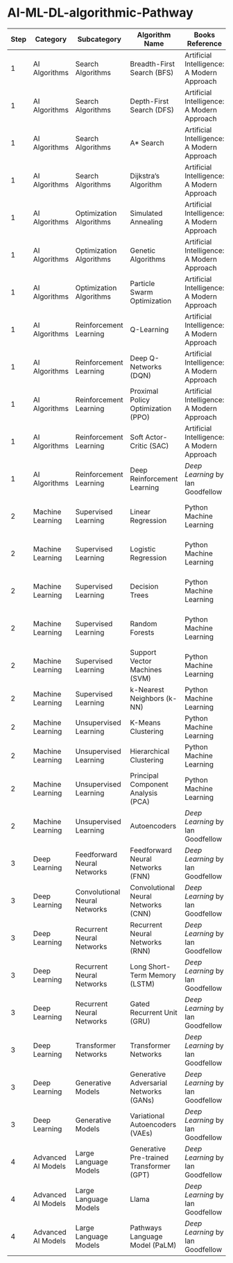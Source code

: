 # AI-ML-DL-algorithmic-Pathway



| Step | Category | Subcategory | Algorithm Name | Books Reference | Chapters |
|---|---|---|---|---|---|
| 1 | AI Algorithms | Search Algorithms | Breadth-First Search (BFS) | Artificial Intelligence: A Modern Approach | Chapter 3, Chapter 4 |
| 1 | AI Algorithms | Search Algorithms | Depth-First Search (DFS) | Artificial Intelligence: A Modern Approach | Chapter 3, Chapter 4 |
| 1 | AI Algorithms | Search Algorithms | A* Search | Artificial Intelligence: A Modern Approach | Chapter 3, Chapter 4 |
| 1 | AI Algorithms | Search Algorithms | Dijkstra’s Algorithm | Artificial Intelligence: A Modern Approach | Chapter 3, Chapter 4 |
| 1 | AI Algorithms | Optimization Algorithms | Simulated Annealing | Artificial Intelligence: A Modern Approach | Chapter 4.1, Chapter 4.2 |
| 1 | AI Algorithms | Optimization Algorithms | Genetic Algorithms | Artificial Intelligence: A Modern Approach | Chapter 4.1, Chapter 4.2 |
| 1 | AI Algorithms | Optimization Algorithms | Particle Swarm Optimization | Artificial Intelligence: A Modern Approach | Chapter 4.1, Chapter 4.2 |
| 1 | AI Algorithms | Reinforcement Learning | Q-Learning | Artificial Intelligence: A Modern Approach | Chapter 22 |
| 1 | AI Algorithms | Reinforcement Learning | Deep Q-Networks (DQN) | Artificial Intelligence: A Modern Approach | Chapter 22 |
| 1 | AI Algorithms | Reinforcement Learning | Proximal Policy Optimization (PPO) | Artificial Intelligence: A Modern Approach | Chapter 22 |
| 1 | AI Algorithms | Reinforcement Learning | Soft Actor-Critic (SAC) | Artificial Intelligence: A Modern Approach | Chapter 22 |
| 1 | AI Algorithms | Reinforcement Learning | Deep Reinforcement Learning | *Deep Learning* by Ian Goodfellow | Chapter 16 |
| 2 | Machine Learning | Supervised Learning | Linear Regression | Python Machine Learning | Chapter 3, Chapter 6 |
| 2 | Machine Learning | Supervised Learning | Logistic Regression | Python Machine Learning | Chapter 3, Chapter 6 |
| 2 | Machine Learning | Supervised Learning | Decision Trees | Python Machine Learning | Chapter 4, Chapter 7 |
| 2 | Machine Learning | Supervised Learning | Random Forests | Python Machine Learning | Chapter 4, Chapter 7 |
| 2 | Machine Learning | Supervised Learning | Support Vector Machines (SVM) | Python Machine Learning | Chapter 3.4 |
| 2 | Machine Learning | Supervised Learning | k-Nearest Neighbors (k-NN) | Python Machine Learning | Chapter 3.1 |
| 2 | Machine Learning | Unsupervised Learning | K-Means Clustering | Python Machine Learning | Chapter 5 |
| 2 | Machine Learning | Unsupervised Learning | Hierarchical Clustering | Python Machine Learning | Chapter 5 |
| 2 | Machine Learning | Unsupervised Learning | Principal Component Analysis (PCA) | Python Machine Learning | Chapter 5.5 |
| 2 | Machine Learning | Unsupervised Learning | Autoencoders | *Deep Learning* by Ian Goodfellow | Chapter 14 |
| 3 | Deep Learning | Feedforward Neural Networks | Feedforward Neural Networks (FNN) | *Deep Learning* by Ian Goodfellow | Chapter 6 |
| 3 | Deep Learning | Convolutional Neural Networks | Convolutional Neural Networks (CNN) | *Deep Learning* by Ian Goodfellow | Chapter 9 |
| 3 | Deep Learning | Recurrent Neural Networks | Recurrent Neural Networks (RNN) | *Deep Learning* by Ian Goodfellow | Chapter 10, Chapter 11 |
| 3 | Deep Learning | Recurrent Neural Networks | Long Short-Term Memory (LSTM) | *Deep Learning* by Ian Goodfellow | Chapter 10, Chapter 11 |
| 3 | Deep Learning | Recurrent Neural Networks | Gated Recurrent Unit (GRU) | *Deep Learning* by Ian Goodfellow | Chapter 10, Chapter 11 |
| 3 | Deep Learning | Transformer Networks | Transformer Networks | *Deep Learning* by Ian Goodfellow | Chapter 12 |
| 3 | Deep Learning | Generative Models | Generative Adversarial Networks (GANs) | *Deep Learning* by Ian Goodfellow | Chapter 20 |
| 3 | Deep Learning | Generative Models | Variational Autoencoders (VAEs) | *Deep Learning* by Ian Goodfellow | Chapter 20 |
| 4 | Advanced AI Models | Large Language Models | Generative Pre-trained Transformer (GPT) | *Deep Learning* by Ian Goodfellow | Chapter 12 |
| 4 | Advanced AI Models | Large Language Models | Llama | *Deep Learning* by Ian Goodfellow | Chapter 12 |
| 4 | Advanced AI Models | Large Language Models | Pathways Language Model (PaLM) | *Deep Learning* by Ian Goodfellow | Chapter 12 |
